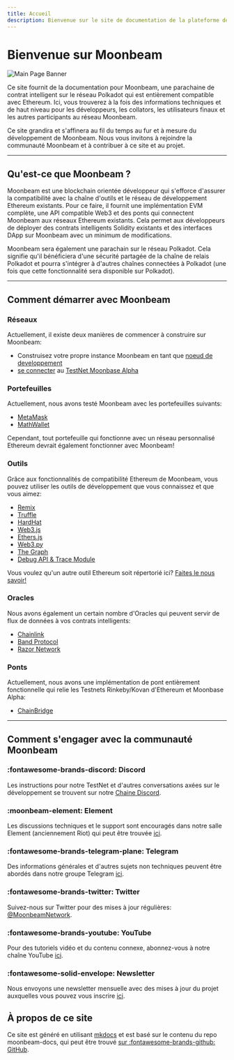 ```yaml
---
title: Accueil
description: Bienvenue sur le site de documentation de la plateforme de contrat intelligent Moonbeam, une parachain sur Polkadot entièrement compatible avec Ethereum.
---
```


# Bienvenue sur Moonbeam

![Main Page Banner](/images/main-banner.png)

Ce site fournit de la documentation pour Moonbeam, une parachaine de contrat intelligent sur le réseau Polkadot qui est entièrement compatible avec Ethereum. Ici, vous trouverez à la fois des informations techniques et de haut niveau pour les développeurs, les collators, les utilisateurs finaux et les autres participants au réseau Moonbeam.

Ce site grandira et s'affinera au fil du temps au fur et à mesure du développement de Moonbeam. Nous vous invitons à rejoindre la communauté Moonbeam et à contribuer à ce site et au projet.

---

## Qu'est-ce que Moonbeam ? 

Moonbeam est une blockchain orientée développeur qui s'efforce d'assurer la compatibilité avec la chaîne d'outils et le réseau de développement Ethereum existants. Pour ce faire, il fournit une implémentation EVM complète, une API compatible Web3 et des ponts qui connectent Moonbeam aux réseaux Ethereum existants. Cela permet aux développeurs de déployer des contrats intelligents Solidity existants et des interfaces DApp sur Moonbeam avec un minimum de modifications.

Moonbeam sera également une parachain sur le réseau Polkadot. Cela signifie qu'il bénéficiera d'une sécurité partagée de la chaîne de relais Polkadot et pourra s'intégrer à d'autres chaînes connectées à Polkadot (une fois que cette fonctionnalité sera disponible sur Polkadot).

---

## Comment démarrer avec Moonbeam

### Réseaux

Actuellement, il existe deux manières de commencer à construire sur Moonbeam: 

 - Construisez votre propre instance Moonbeam en tant que [noeud de developpement](/getting-started/local-node/setting-up-a-node/)
 - [se connecter](/getting-started/testnet/connect/) au [TestNet Moonbase Alpha](/networks/testnet/)

### Portefeuilles

Actuellement, nous avons testé Moonbeam avec les portefeuilles suivants:

 - [MetaMask](/integrations/wallets/metamask/)
 - [MathWallet](/integrations/wallets/mathwallet/)

Cependant, tout portefeuille qui fonctionne avec un réseau personnalisé Ethereum devrait également fonctionner avec Moonbeam!

### Outils

Grâce aux fonctionnalités de compatibilité Ethereum de Moonbeam, vous pouvez utiliser les outils de développement que vous connaissez et que vous aimez:

 - [Remix](/integrations/remix/)
 - [Truffle](/integrations/trufflebox/)
 - [HardHat](/integrations/hardhat/)
 - [Web3.js](/integrations/ethlibraries/web3js/)
 - [Ethers.js](/integrations/ethlibraries/etherjs/)
 - [Web3.py](/integrations/ethlibraries/web3py/)
 - [The Graph](/integrations/thegraph/)
 - [Debug API & Trace Module](/integrations/debug-trace/)

 Vous voulez qu'un autre outil Ethereum soit répertorié ici? [Faites le nous savoir!](https://discord.gg/PfpUATX)

### Oracles

 Nous avons également un certain nombre d'Oracles qui peuvent servir de flux de données à vos contrats intelligents:

 - [Chainlink](/integrations/oracles/chainlink/)
 - [Band Protocol](/integrations/oracles/band-protocol/)
 - [Razor Network](/integrations/oracles/razor-network/)

###  Ponts

Actuellement, nous avons une implémentation de pont entièrement fonctionnelle qui relie les Testnets Rinkeby/Kovan d'Ethereum et Moonbase Alpha:

 - [ChainBridge](/integrations/bridges/ethereum/chainbridge/)

---

## Comment s'engager avec la communauté Moonbeam  

### :fontawesome-brands-discord:  Discord  
Les instructions pour notre TestNet et d'autres conversations axées sur le développement se trouvent sur notre [Chaine Discord](https://discord.gg/PfpUATX).

### :moonbeam-element:  Element  
Les discussions techniques et le support sont encouragés dans notre salle Element (anciennement Riot) qui peut être trouvée [ici](https://app.element.io/#/room/#moonbeam:matrix.org).

### :fontawesome-brands-telegram-plane:  Telegram  
Des informations générales et d'autres sujets non techniques peuvent être abordés dans notre groupe Telegram [ici](https://t.me/Moonbeam_Official).

### :fontawesome-brands-twitter:  Twitter  
Suivez-nous sur Twitter pour des mises à jour régulières: [@MoonbeamNetwork](https://twitter.com/MoonbeamNetwork).

### :fontawesome-brands-youtube:  YouTube  
Pour des tutoriels vidéo et du contenu connexe, abonnez-vous à notre chaîne YouTube [ici](https://www.youtube.com/c/MoonbeamNetwork).

### :fontawesome-solid-envelope:  Newsletter  
Nous envoyons une newsletter mensuelle avec des mises à jour du projet auxquelles vous pouvez vous inscrire [ici](https://moonbeam.network/newsletter/).

## À propos de ce site
Ce site est généré en utilisant [mkdocs](https://www.mkdocs.org/) et est basé sur le contenu du repo moonbeam-docs, qui peut être trouvé [sur :fontawesome-brands-github: GitHub](https://github.com/PureStake/moonbeam-docs).
